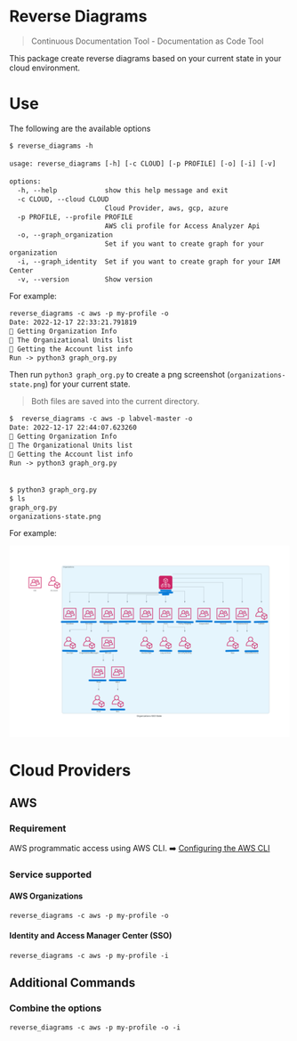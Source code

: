 # Reverse Diagrams

> Continuous Documentation Tool - Documentation as Code Tool

This package create reverse diagrams  based on your current state in your cloud environment.

# Use

The following are the available options

```commandline
$ reverse_diagrams -h 

usage: reverse_diagrams [-h] [-c CLOUD] [-p PROFILE] [-o] [-i] [-v]

options:
  -h, --help            show this help message and exit
  -c CLOUD, --cloud CLOUD
                        Cloud Provider, aws, gcp, azure
  -p PROFILE, --profile PROFILE
                        AWS cli profile for Access Analyzer Api
  -o, --graph_organization
                        Set if you want to create graph for your organization
  -i, --graph_identity  Set if you want to create graph for your IAM Center
  -v, --version         Show version

```
For example: 

```commandline
reverse_diagrams -c aws -p my-profile -o
Date: 2022-12-17 22:33:21.791819
🔄 Getting Organization Info
🔄 The Organizational Units list 
🔄 Getting the Account list info
Run -> python3 graph_org.py 

```
Then run `python3 graph_org.py` to create a png screenshot (`organizations-state.png`) for your current state.

> Both files are saved into the current directory.

```commandline
$  reverse_diagrams -c aws -p labvel-master -o
Date: 2022-12-17 22:44:07.623260
🔄 Getting Organization Info
🔄 The Organizational Units list 
🔄 Getting the Account list info
Run -> python3 graph_org.py 


$ python3 graph_org.py 
$ ls 
graph_org.py
organizations-state.png
```
For example:

![Organizations Diagram](./docs/images/organizations-state-copy.png)

# Cloud Providers
## AWS

### Requirement

AWS programmatic access using AWS CLI. :arrow_right: [Configuring the AWS CLI](https://docs.aws.amazon.com/cli/latest/userguide/cli-chap-configure.html)

### Service supported

#### AWS Organizations

```commandline
reverse_diagrams -c aws -p my-profile -o 
```
#### Identity and Access Manager Center (SSO)

```commandline
reverse_diagrams -c aws -p my-profile -i 
```
## Additional Commands

### Combine the options

```commandline
reverse_diagrams -c aws -p my-profile -o -i
```

